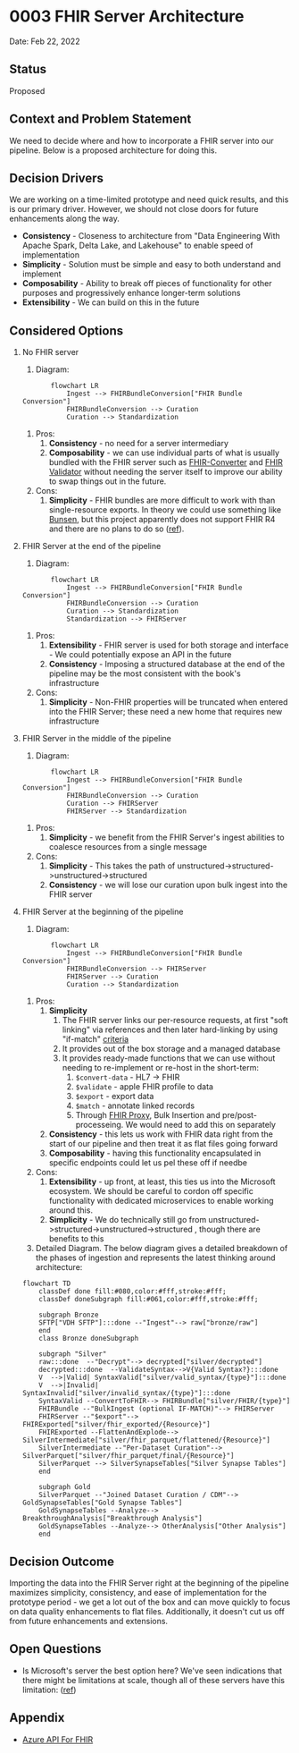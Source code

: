 # 0003 FHIR Server Architecture

Date: Feb 22, 2022

## Status

Proposed

## Context and Problem Statement

We need to decide where and how to incorporate a FHIR server into our pipeline. Below is a proposed architecture for doing this.

## Decision Drivers

We are working on a time-limited prototype and need quick results, and this is our primary driver. However, we should not close doors for future enhancements along the way.

- **Consistency** - Closeness to architecture from "Data Engineering With Apache Spark, Delta Lake, and Lakehouse" to enable speed of implementation
- **Simplicity** - Solution must be simple and easy to both understand and implement
- **Composability** - Ability to break off pieces of functionality for other purposes and progressively enhance longer-term solutions
- **Extensibility** - We can build on this in the future

## Considered Options

1. No FHIR server

   1. Diagram:

   ```mermaid
          flowchart LR
              Ingest --> FHIRBundleConversion["FHIR Bundle Conversion"]
              FHIRBundleConversion --> Curation
              Curation --> Standardization
   ```

   1. Pros:
      1. **Consistency** - no need for a server intermediary
      2. **Composability** - we can use individual parts of what is usually bundled with the FHIR server such as [FHIR-Converter](https://github.com/microsoft/FHIR-Converter) and [FHIR Validator](https://www.hl7.org/fhir/validation.html) without needing the server itself to improve our ability to swap things out in the future.
   2. Cons:
      1. **Simplicity** - FHIR bundles are more difficult to work with than single-resource exports. In theory we could use something like [Bunsen](https://github.com/cerner/bunsen), but this project apparently does not support FHIR R4 and there are no plans to do so ([ref](https://stackoverflow.com/questions/63652256/what-are-the-dependencies-that-will-allow-cerner-bunsen-to-load-fhir-r4-ukcore)).

2. FHIR Server at the end of the pipeline

   1. Diagram:

   ```mermaid
          flowchart LR
              Ingest --> FHIRBundleConversion["FHIR Bundle Conversion"]
              FHIRBundleConversion --> Curation
              Curation --> Standardization
              Standardization --> FHIRServer
   ```

   1. Pros:
      1. **Extensibility** - FHIR server is used for both storage and interface - We could potentially expose an API in the future
      2. **Consistency** - Imposing a structured database at the end of the pipeline may be the most consistent with the book's infrastructure
   2. Cons:
      1. **Simplicity** - Non-FHIR properties will be truncated when entered into the FHIR Server; these need a new home that requires new infrastructure

3. FHIR Server in the middle of the pipeline

   1. Diagram:

   ```mermaid
          flowchart LR
              Ingest --> FHIRBundleConversion["FHIR Bundle Conversion"]
              FHIRBundleConversion --> Curation
              Curation --> FHIRServer
              FHIRServer --> Standardization
   ```

   1. Pros:
      1. **Simplicity** - we benefit from the FHIR Server's ingest abilities to coalesce resources from a single message
   2. Cons:
      1. **Simplicity** - This takes the path of unstructured->structured->unstructured->structured
      2. **Consistency** - we will lose our curation upon bulk ingest into the FHIR server

4. FHIR Server at the beginning of the pipeline

   1. Diagram:

   ```mermaid
          flowchart LR
              Ingest --> FHIRBundleConversion["FHIR Bundle Conversion"]
              FHIRBundleConversion --> FHIRServer
              FHIRServer --> Curation
              Curation --> Standardization
   ```

   1. Pros:
      1. **Simplicity**
         1. The FHIR server links our per-resource requests, at first "soft linking" via references and then later hard-linking by using "if-match" [criteria](https://www.hl7.org/fhir/http.html#concurrency)
         2. It provides out of the box storage and a managed database
         3. It provides ready-made functions that we can use without needing to re-implement or re-host in the short-term:
            1. `$convert-data` - HL7 -> FHIR
            2. `$validate` - apple FHIR profile to data
            3. `$export` - export data
            4. `$match` - annotate linked records
            5. Through [FHIR Proxy](https://github.com/microsoft/fhir-proxy), Bulk Insertion and pre/post-processeing. We would need to add this on separately
      2. **Consistency** - this lets us work with FHIR data right from the start of our pipeline and then treat it as flat files going forward
      3. **Composability** - having this functionality encapsulated in specific endpoints could let us pel these off if needbe
   2. Cons:
      1. **Extensibility** - up front, at least, this ties us into the Microsoft ecosystem. We should be careful to cordon off specific functionality with dedicated microservices to enable working around this.
      2. **Simplicity** - We do technically still go from unstructured->structured->unstructured->structured , though there are benefits to this
   3. Detailed Diagram. The below diagram gives a detailed breakdown of the phases of ingestion and represents the latest thinking around architecture:

   ```mermaid
   flowchart TD
       classDef done fill:#080,color:#fff,stroke:#fff;
       classDef doneSubgraph fill:#061,color:#fff,stroke:#fff;

       subgraph Bronze
       SFTP["VDH SFTP"]:::done --"Ingest"--> raw["bronze/raw"]
       end
       class Bronze doneSubgraph

       subgraph "Silver"
       raw:::done  --"Decrypt"--> decrypted["silver/decrypted"]
       decrypted:::done  --ValidateSyntax-->V{Valid Syntax?}:::done
       V  -->|Valid| SyntaxValid["silver/valid_syntax/{type}"]:::done
       V  -->|Invalid| SyntaxInvalid["silver/invalid_syntax/{type}"]:::done
       SyntaxValid --ConvertToFHIR--> FHIRBundle["silver/FHIR/{type}"]
       FHIRBundle --"BulkIngest (optional IF-MATCH)"--> FHIRServer
       FHIRServer --"$export"--> FHIRExported["silver/fhir_exported/{Resource}"]
       FHIRExported --FlattenAndExplode--> SilverIntermediate["silver/fhir_parquet/flattened/{Resource}"]
       SilverIntermediate --"Per-Dataset Curation"--> SilverParquet["silver/fhir_parquet/final/{Resource}"]
       SilverParquet --> SilverSynapseTables["Silver Synapse Tables"]
       end

       subgraph Gold
       SilverParquet --"Joined Dataset Curation / CDM"--> GoldSynapseTables["Gold Synapse Tables"]
       GoldSynapseTables --Analyze--> BreakthroughAnalysis["Breakthrough Analysis"]
       GoldSynapseTables --Analyze--> OtherAnalysis["Other Analysis"]
       end
   ```

## Decision Outcome

Importing the data into the FHIR Server right at the beginning of the pipeline maximizes simplicity, consistency, and ease of implementation for the prototype period - we get a lot out of the box and can move quickly to focus on data quality enhancements to flat files. Additionally, it doesn't cut us off from future enhancements and extensions.

## Open Questions

- Is Microsoft's server the best option here? We've seen indications that there might be limitations at scale, though all of these servers have this limitation: ([ref](https://vneilley.medium.com/most-fhir-servers-are-unusable-in-production-8833cb1480b1))

## Appendix

- [Azure API For FHIR](https://docs.microsoft.com/en-us/azure/healthcare-apis/azure-api-for-fhir/overview)
